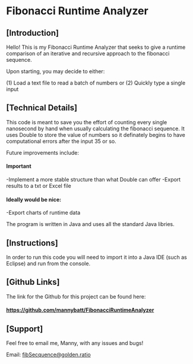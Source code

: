 # Fibonacci Runtime Analyzer

## [Introduction]
	
Hello! This is my Fibonacci Runtime Analyzer that seeks to give 
a runtime comparison of an iterative and recursive approach to 
the fibonacci sequence. 
	
	
Upon starting, you may decide to either:
	
(1) Load a text file to read a batch of numbers
			or
(2) Quickly type a single input 


## [Technical Details]
	
This code is meant to save you the effort of counting every single
nanosecond by hand when usually calculating the fibonacci sequence.
It uses Double to store the value of numbers so it definately begins
to have computational errors after the input 35 or so.

Future improvements include:
#### Important
 -Implement a more stable structure than what Double can offer
 -Export results to a txt or Excel file
	
 #### Ideally would be nice:
 -Export charts of runtime data
 

The program is written in Java and uses all the standard Java libries.

## [Instructions]
	
In order to run this code you will need to import it into a Java IDE
(such as Eclipse) and run from the console.

	
## [Github Links]
	
The link for the Github for this project can be found here:

#### https://github.com/mannybatt/FibonacciRuntimeAnalyzer


## [Support]
	
Feel free to email me, Manny, with any issues and bugs!

Email: fibSecquence@golden.ratio